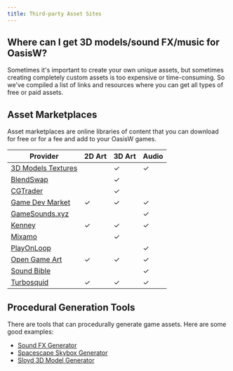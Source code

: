 ```yaml
---
title: Third-party Asset Sites
---
```


## Where can I get 3D models/sound FX/music for OasisW?

Sometimes it's important to create your own unique assets, but sometimes creating completely custom assets is too expensive or time-consuming. So we've compiled a list of links and resources where you can get all types of free or paid assets.

<!-- If you have other suggestions for this page, let us know in the [forums][1]. -->

## Asset Marketplaces

Asset marketplaces are online libraries of content that you can download for free or for a fee and add to your OasisW games.

| Provider                                                                   | 2D Art  | 3D Art  | Audio   |
|--------------------------------------------------------------------------|----------|----------|----------|
| [3D Models Textures](https://www.3dmodels-textures.com/)                 |          | &#x2713; | &#x2713; |
| [BlendSwap](https://www.blendswap.com/)                                  |          | &#x2713; |          |
| [CGTrader](https://www.cgtrader.com/)                                    |          | &#x2713; |          |
| [Game Dev Market](https://www.gamedevmarket.net?ally=O0I9alFp)           | &#x2713; | &#x2713; | &#x2713; |
| [GameSounds.xyz](https://gamesounds.xyz/)                                |          |          | &#x2713; |
| [Kenney](https://kenney.nl/)                                             | &#x2713; | &#x2713; | &#x2713; |
| [Mixamo](https://www.mixamo.com/)                                        |          | &#x2713; |          |
| [PlayOnLoop](https://www.playonloop.com/music-loops-category/videogame/) |          |          | &#x2713; |
| [Open Game Art](https://opengameart.org/)                                | &#x2713; | &#x2713; | &#x2713; |
| [Sound Bible](https://soundbible.com/)                                   |          |          | &#x2713; |
| [Turbosquid](https://www.turbosquid.com/)                                | &#x2713; | &#x2713; | &#x2713; |

## Procedural Generation Tools

There are tools that can procedurally generate game assets. Here are some good examples:

* [Sound FX Generator][2]
* [Spacescape Skybox Generator][3]
* [Sloyd 3D Model Generator][4]

<!-- [1]: https://forum.playcanvas.com/ -->
[2]: https://www.bfxr.net/
[3]: http://alexcpeterson.com/spacescape
[4]: https://sloyd.ai
